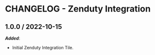 # CHANGELOG - Zenduty Integration

## 1.0.0 / 2022-10-15

***Added***: 

* Initial Zenduty Integration Tile.

